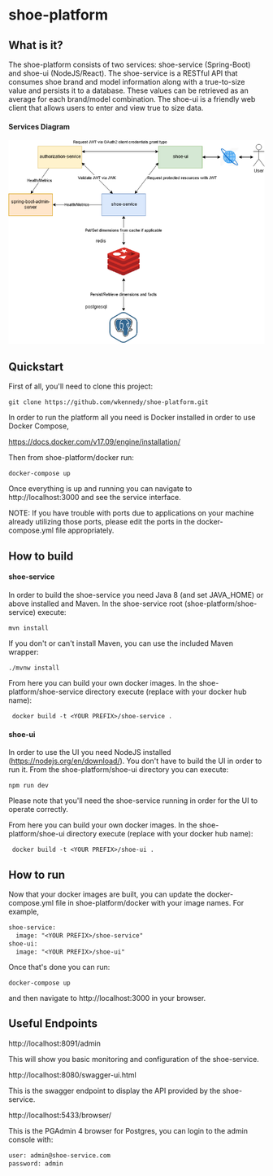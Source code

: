 # shoe-platform

## What is it?
The shoe-platform consists of two services: shoe-service (Spring-Boot) and shoe-ui (NodeJS/React). The shoe-service is a RESTful API that consumes shoe brand and model information along with a true-to-size value and persists it to a database. These values can be retrieved as an average for each brand/model combination. The shoe-ui is a friendly web client that allows users to enter and view true to size data.

#### Services Diagram

![Image](https://github.com/wkennedy/shoe-platform/blob/dev/images/shoe-platform-diagram.png)

## Quickstart
First of all, you'll need to clone this project:

    git clone https://github.com/wkennedy/shoe-platform.git

In order to run the platform all you need is Docker installed in order to use Docker Compose,

https://docs.docker.com/v17.09/engine/installation/

Then from shoe-platform/docker run:

    docker-compose up

Once everything is up and running you can navigate to http://localhost:3000 and see the service interface.

NOTE: If you have trouble with ports due to applications on your machine already utilizing those ports, please edit the ports in the docker-compose.yml file appropriately.

## How to build

#### shoe-service
In order to build the shoe-service you need Java 8 (and set JAVA_HOME) or above installed and Maven. In the shoe-service root (shoe-platform/shoe-service) execute:

    mvn install

If you don't or can't install Maven, you can use the included Maven wrapper:

    ./mvnw install

From here you can build your own docker images. In the shoe-platform/shoe-service directory execute (replace <YOUR PREFIX> with your docker hub name):

     docker build -t <YOUR PREFIX>/shoe-service .

#### shoe-ui
In order to use the UI you need NodeJS installed (https://nodejs.org/en/download/). You don't have to build the UI in order to run it. From the shoe-platform/shoe-ui directory you can execute:

    npm run dev

Please note that you'll need the shoe-service running in order for the UI to operate correctly.

From here you can build your own docker images. In the shoe-platform/shoe-ui directory execute (replace <YOUR PREFIX> with your docker hub name):

     docker build -t <YOUR PREFIX>/shoe-ui .

## How to run

Now that your docker images are built, you can update the docker-compose.yml file in shoe-platform/docker with your image names. For example, 

    shoe-service:
      image: "<YOUR PREFIX>/shoe-service"
    shoe-ui:
      image: "<YOUR PREFIX>/shoe-ui"

Once that's done you can run:

    docker-compose up

and then navigate to http://localhost:3000 in your browser.

## Useful Endpoints

http://localhost:8091/admin

This will show you basic monitoring and configuration of the shoe-service.

http://localhost:8080/swagger-ui.html

This is the swagger endpoint to display the API provided by the shoe-service.

http://localhost:5433/browser/

This is the PGAdmin 4 browser for Postgres, you can login to the admin console with:

    user: admin@shoe-service.com
    password: admin
